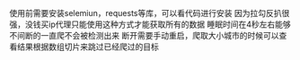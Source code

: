 使用前需要安装selemiun，requests等库，可以看代码进行安装
因为拉勾反扒很强，没钱买ip代理只能使用这种方式才能获取所有的数据
睡眠时间在4秒左右能够不间断的一直爬不会被检测出来
断开需要手动重启，爬取大小城市的时候可以查看结果根据数组切片来跳过已经爬过的目标
